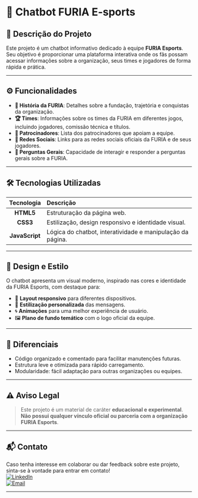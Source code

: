 # 🐍 Chatbot FURIA E-sports

## 📜 Descrição do Projeto
Este projeto é um chatbot informativo dedicado à equipe **FURIA Esports**.  
Seu objetivo é proporcionar uma plataforma interativa onde os fãs possam acessar informações sobre a organização, seus times e jogadores de forma rápida e prática.

---

## ⚙️ Funcionalidades

- **📖 História da FURIA**: Detalhes sobre a fundação, trajetória e conquistas da organização.
- **🏆 Times**: Informações sobre os times da FURIA em diferentes jogos, incluindo jogadores, comissão técnica e títulos.
- **🤝 Patrocinadores**: Lista dos patrocinadores que apoiam a equipe.
- **🔗 Redes Sociais**: Links para as redes sociais oficiais da FURIA e de seus jogadores.
- **💬 Perguntas Gerais**: Capacidade de interagir e responder a perguntas gerais sobre a FURIA.

---

## 🛠️ Tecnologias Utilizadas

| Tecnologia | Descrição |
| :--------: | :------- |
| **HTML5** | Estruturação da página web. |
| **CSS3** | Estilização, design responsivo e identidade visual. |
| **JavaScript** | Lógica do chatbot, interatividade e manipulação da página. |

---

## 🎨 Design e Estilo

O chatbot apresenta um visual moderno, inspirado nas cores e identidade da FURIA Esports, com destaque para:

- 📱 **Layout responsivo** para diferentes dispositivos.
- 🎨 **Estilização personalizada** das mensagens.
- 🌀 **Animações** para uma melhor experiência de usuário.
- 🖼️ **Plano de fundo temático** com o logo oficial da equipe.

---

## 🚀 Diferenciais

- Código organizado e comentado para facilitar manutenções futuras.
- Estrutura leve e otimizada para rápido carregamento.
- Modularidade: fácil adaptação para outras organizações ou equipes.

---

## ⚠️ Aviso Legal

> Este projeto é um material de caráter **educacional e experimental**.  
> **Não possui qualquer vínculo oficial ou parceria com a organização FURIA Esports**.

---

## 📬 Contato

Caso tenha interesse em colaborar ou dar feedback sobre este projeto, sinta-se à vontade para entrar em contato!  
[![LinkedIn](https://img.shields.io/badge/LinkedIn-Perfil-blue)](https://www.linkedin.com/in/rafael-leonardo-820b4328a)  
[![Email](https://img.shields.io/badge/Email-Envie%20um%20e-mail-red)](mailto:rafael.larissinha@gmail.com)

---
